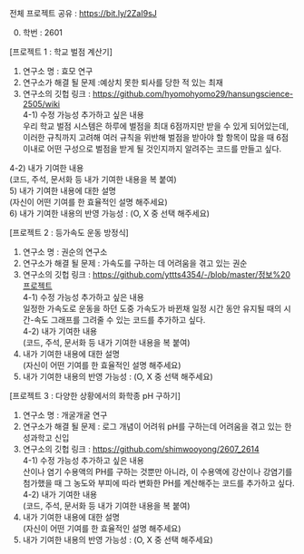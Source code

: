 전체 프로젝트 공유 : https://bit.ly/2ZaI9sJ

0. 학번 : 2601

[프로젝트 1 : 학교 벌점 계산기] <br>
1) 연구소 명 : 효모 연구 <br>
2) 연구소가 해결 될 문제 :예상치 못한 퇴사를 당한 적 있는 최재 <br>
3) 연구소의 깃헙 링크 : https://github.com/hyomohyomo29/hansungscience-2505/wiki <br>
4-1) 수정 가능성 추가하고 싶은 내용 <br>
우리 학교 벌점 시스템은 하루에 벌점을 최대 6점까지만 받을 수 있게 되어있는데, 
이러한 규칙까지 고려해 여러 규칙을 위반해 벌점을 받아야 할 항목이 많을 때 6점 이내로 
어떤 구성으로 벌점을 받게 될 것인지까지 알려주는 코드를 만들고 싶다. <br>

4-2) 내가 기여한 내용 <br>
(코드, 주석, 문서화 등 내가 기여한 내용을 복 붙여) <br>
5) 내가 기여한 내용에 대한 설명 <br>
(자신이 어떤 기여를 한 효율적인 설명 해주세요) <br>
6) 내가 기여한 내용의 반영 가능성 : (O, X 중 선택 해주세요) <br>

[프로젝트 2 : 등가속도 운동 방정식] <br>
1) 연구소 명 : 권순의 연구소 <br> 
2) 연구소가 해결 될 문제 : 가속도를 구하는 데 어려움을 겪고 있는 권순 <br>
3) 연구소의 깃헙 링크 : https://github.com/yttts4354/-/blob/master/정보%20프로젝트 <br>
4-1) 수정 가능성 추가하고 싶은 내용 <br>
일정한 가속도로 운동을 하던 도중 가속도가 바뀐채 일정 시간 동안 유지될 때의 시간-속도 그래프를 
그려줄 수 있는 코드를 추가하고 싶다. <br>
4-2) 내가 기여한 내용 <br>
(코드, 주석, 문서화 등 내가 기여한 내용을 복 붙여) <br>
5) 내가 기여한 내용에 대한 설명 <br>
(자신이 어떤 기여를 한 효율적인 설명 해주세요) <br>
6) 내가 기여한 내용의 반영 가능성 : (O, X 중 선택 해주세요) <br>

[프로젝트 3 : 다양한 상황에서의 화학종 pH 구하기] <br>
1) 연구소 명 : 개굴개굴 연구 <br>
2) 연구소가 해결 될 문제 : 로그 개념이 어려워 pH를 구하는데 어려움을 겪고 있는 한성과학고 신입 <br>
3) 연구소의 깃헙 링크 : https://github.com/shimwooyong/2607_2614 <br>
4-1) 수정 가능성 추가하고 싶은 내용 <br>
산이나 염기 수용액의 PH를 구하는 것뿐만 아니라, 이 수용액에 강산이나 강염기를 첨가했을 때 그 농도와 부피에 따라 
변화한 PH를 계산해주는 코드를 추가하고 싶다. <br>
4-2) 내가 기여한 내용 <br>
(코드, 주석, 문서화 등 내가 기여한 내용을 복 붙여) <br>
5) 내가 기여한 내용에 대한 설명 <br>
(자신이 어떤 기여를 한 효율적인 설명 해주세요) <br>
6) 내가 기여한 내용의 반영 가능성 : (O, X 중 선택 해주세요) <br>
